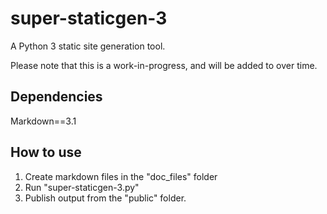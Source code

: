 # super-staticgen-3

A Python 3 static site generation tool.

Please note that this is a work-in-progress, and will be added to over time.

## Dependencies
Markdown==3.1

## How to use
1. Create markdown files in the "doc_files" folder
2. Run "super-staticgen-3.py"
3. Publish output from the "public" folder.